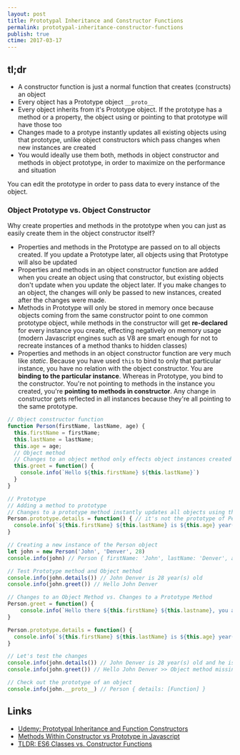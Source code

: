 ```yaml
---
layout: post
title: Prototypal Inheritance and Constructor Functions
permalink: prototypal-inheritance-constructor-functions
publish: true
ctime: 2017-03-17
---
```


tl;dr
---

- A constructor function is just a normal function that creates (constructs) an object
- Every object has a Prototype object `__proto__`
- Every object inherits from it's Prototype object. If the prototype has a method or a property, the object using or  pointing to that prototype will have those too
- Changes made to a protype instantly updates all existing objects using that prototype, unlike object constructors which pass changes when new instances are created
- You would ideally use them both, methods in object constructor and methods in object prototype, in order to maximize on the performance and situation

You can edit the prototype in order to pass data to every instance of the object.

### Object Prototype vs. Object Constructor
Why create properties and methods in the prototype when you can just as easily create them in the object constructor itself?

- Properties and methods in the Prototype are passed on to all objects created. If you update a Prototype later, all objects using that Prototype will also be updated
- Properties and methods in an object constructor function are added when you create an object using that constructor, but existing objects don't update when you update the object later. If you make changes to an object, the changes will only be passed to new instances, created after the changes were made.
- Methods in Prototype will only be stored in memory once because objects coming from the same constructor point to one common prototype object, while methods in the constructor will get **re-declared** for every instance you create, effecting negatively on memory usage (modern Javascript engines such as V8 are smart enough for not to recreate instances of a method thanks to hidden classes)
- Properties and methods in an object constructor function are very much like _static_. Because you have used `this` to bind to only that particular instance, you have no relation with the object constructor. You are **binding to the particular instance**. Whereas in Prototype, you bind to the constructor. You're not pointing to methods in the instance you created, you're **pointing to methods in constructor**. Any change in constructor gets reflected in all instances because they're all pointing to the same prototype.

```javascript
// Object constructor function
function Person(firstName, lastName, age) {
  this.firstName = firstName;
  this.lastName = lastName;
  this.age = age;
  // Object method
  // Changes to an object method only effects object instances created AFTER the change
  this.greet = function() {
    console.info(`Hello ${this.firstName} ${this.lastName}`)
  }
}

// Prototype
// Adding a method to prototype
// Changes to a prototype method instantly updates all objects using that prototype
Person.prototype.details = function() { // it's not the prototype of Person, it's the prototype of any object created from Person
  console.info(`${this.firstName} ${this.lastName} is ${this.age} year(s) old`)
}

// Creating a new instance of the Person object
let john = new Person('John', 'Denver', 28)
console.info(john) // Person { firstName: 'John', lastName: 'Denver', age: 28, greet: [Function] }

// Test Prototype method and Object method
console.info(john.details()) // John Denver is 28 year(s) old
console.info(john.greet()) // Hello John Denver

// Changes to an Object Method vs. Changes to a Prototype Method
Person.greet = function() {
	console.info(`Hello there ${this.firstName} ${this.lastname}, you amazing fellow!`)
}

Person.prototype.details = function() {
  console.info(`${this.firstName} ${this.lastName} is ${this.age} year(s) old and he is amazing!`)
}

// Let's test the changes
console.info(john.details()) // John Denver is 28 year(s) old and he is amazing! >> Prototype method updated the existing object
console.info(john.greet()) // Hello John Denver >> Object method missing our updates

// Check out the prototype of an object
console.info(john.__proto__) // Person { details: [Function] }
```

Links
---

- [Udemy: Prototypal Inheritance and Function Constructors](https://www.udemy.com/understand-nodejs/learn/v4/t/lecture/3494208)
- [Methods Within Constructor vs Prototype in Javascript](http://thecodeship.com/web-development/methods-within-constructor-vs-prototype-in-javascript/)
- [TLDR: ES6 Classes vs. Constructor Functions](/es6-classes-vs-constructor-functions)